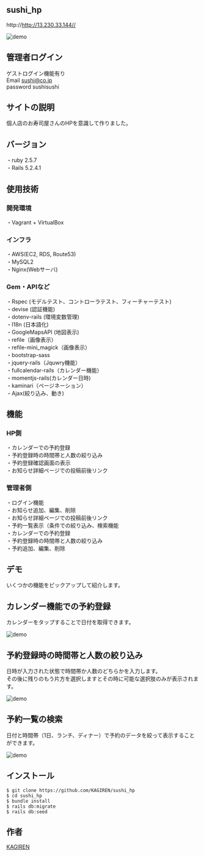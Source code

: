 ## sushi_hp
http://http://13.230.33.144//  

![demo](https://github.com/KAGIREN/sushi_hp/wiki/images/tukijisushi.work_.png)

## 管理者ログイン
ゲストログイン機能有り  
Email sushi@co.jp  
password sushisushi

## サイトの説明
個人店のお寿司屋さんのHPを意識して作りました。

## バージョン
・ruby 2.5.7  
・Rails 5.2.4.1  

## 使用技術

### 開発環境
・Vagrant + VirtualBox

### インフラ
・AWS(EC2, RDS, Route53)  
・MySQL2  
・Nginx(Webサーバ)

### Gem・APIなど
・Rspec (モデルテスト、コントローラテスト、フィーチャーテスト)  
・devise (認証機能)  
・dotenv-rails (環境変数管理)  
・I18n (日本語化)  
・GoogleMapsAPI (地図表示)  
・refile（画像表示）  
・refile-mini_magick（画像表示）  
・bootstrap-sass  
・jquery-rails（Jquwry機能）  
・fullcalendar-rails（カレンダー機能）  
・momentjs-rails(カレンダー日時)  
・kaminari（ページネーション）  
・Ajax(絞り込み、動き)  

## 機能

### HP側
・カレンダーでの予約登録  
・予約登録時の時間帯と人数の絞り込み  
・予約登録確認画面の表示  
・お知らせ詳細ページでの投稿前後リンク

### 管理者側
・ログイン機能  
・お知らせ追加、編集、削除  
・お知らせ詳細ページでの投稿前後リンク  
・予約一覧表示（条件での絞り込み、検索機能  
・カレンダーでの予約登録  
・予約登録時の時間帯と人数の絞り込み  
・予約追加、編集、削除

## デモ
いくつかの機能をピックアップして紹介します。

## カレンダー機能での予約登録
カレンダーをタップすることで日付を取得できます。  

![demo](https://github.com/KAGIREN/sushi_hp/wiki/images/image.gif)

## 予約登録時の時間帯と人数の絞り込み
日時が入力された状態で時間帯か人数のどちらかを入力します。  
その後に残りのもう片方を選択しますとその時に可能な選択肢のみが表示されます。  

![demo](https://github.com/KAGIREN/sushi_hp/wiki/images/image2.gif)

## 予約一覧の検索
日付と時間帯（1日、ランチ、ディナー）で予約のデータを絞って表示することができます。  

![demo](https://github.com/KAGIREN/sushi_hp/wiki/images/image3.gif)

## インストール　
```
$ git clone https://github.com/KAGIREN/sushi_hp
$ cd sushi_hp
$ bundle install
$ rails db:migrate
$ rails db:seed
```
## 作者
[KAGIREN](https://github.com/KAGIREN)


